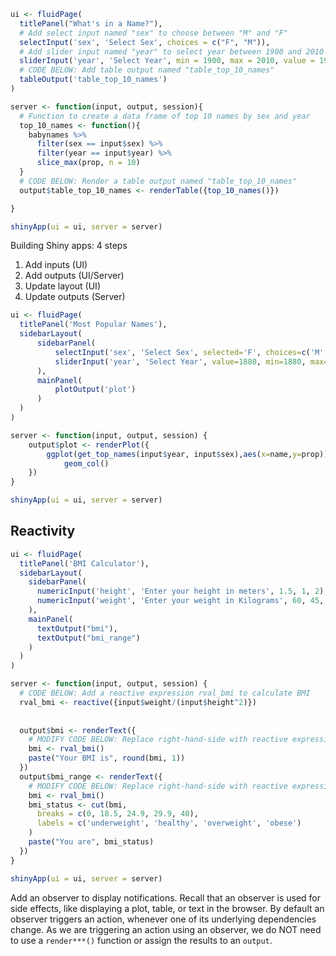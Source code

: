 

```r
ui <- fluidPage(
  titlePanel("What's in a Name?"),
  # Add select input named "sex" to choose between "M" and "F"
  selectInput('sex', 'Select Sex', choices = c("F", "M")),
  # Add slider input named "year" to select year between 1900 and 2010
  sliderInput('year', 'Select Year', min = 1900, max = 2010, value = 1900),
  # CODE BELOW: Add table output named "table_top_10_names"
  tableOutput('table_top_10_names')
)

server <- function(input, output, session){
  # Function to create a data frame of top 10 names by sex and year 
  top_10_names <- function(){
    babynames %>% 
      filter(sex == input$sex) %>% 
      filter(year == input$year) %>% 
      slice_max(prop, n = 10)
  }
  # CODE BELOW: Render a table output named "table_top_10_names"
  output$table_top_10_names <- renderTable({top_10_names()})

}

shinyApp(ui = ui, server = server)
```

Building Shiny apps: 4 steps 
1. Add inputs (UI) 
2. Add outputs (UI/Server) 
3. Update layout (UI) 
4. Update outputs (Server)

```r
ui <- fluidPage(
  titlePanel('Most Popular Names'),
  sidebarLayout(
      sidebarPanel(
          selectInput('sex', 'Select Sex', selected='F', choices=c('M','F')),
          sliderInput('year', 'Select Year', value=1880, min=1880, max=2017)
      ),
      mainPanel(
          plotOutput('plot')
      )    
  )
)

server <- function(input, output, session) {
    output$plot <- renderPlot({
        ggplot(get_top_names(input$year, input$sex),aes(x=name,y=prop))+
            geom_col()
    })
}

shinyApp(ui = ui, server = server)
```

## Reactivity
```r
ui <- fluidPage(
  titlePanel('BMI Calculator'),
  sidebarLayout(
    sidebarPanel(
      numericInput('height', 'Enter your height in meters', 1.5, 1, 2),
      numericInput('weight', 'Enter your weight in Kilograms', 60, 45, 120)
    ),
    mainPanel(
      textOutput("bmi"),
      textOutput("bmi_range")
    )
  )
)

server <- function(input, output, session) {
  # CODE BELOW: Add a reactive expression rval_bmi to calculate BMI
  rval_bmi <- reactive({input$weight/(input$height^2)})
  
  
  output$bmi <- renderText({
    # MODIFY CODE BELOW: Replace right-hand-side with reactive expression
    bmi <- rval_bmi()
    paste("Your BMI is", round(bmi, 1))
  })
  output$bmi_range <- renderText({
    # MODIFY CODE BELOW: Replace right-hand-side with reactive expression
    bmi <- rval_bmi()
    bmi_status <- cut(bmi, 
      breaks = c(0, 18.5, 24.9, 29.9, 40),
      labels = c('underweight', 'healthy', 'overweight', 'obese')
    )
    paste("You are", bmi_status)
  })
}

shinyApp(ui = ui, server = server)
```

Add an observer to display notifications.
Recall that an observer is used for side effects, like displaying a plot, table, or text in the browser. By default an observer triggers an action, whenever one of its underlying dependencies change.
As we are triggering an action using an observer, we do NOT need to use a `render***()` function or assign the results to an `output`.
